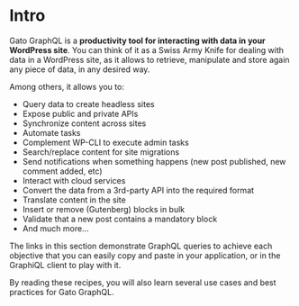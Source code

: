 # Intro

Gato GraphQL is a **productivity tool for interacting with data in your WordPress site**. You can think of it as a Swiss Army Knife for dealing with data in a WordPress site, as it allows to retrieve, manipulate and store again any piece of data, in any desired way.

Among others, it allows you to:

- Query data to create headless sites
- Expose public and private APIs
- Synchronize content across sites
- Automate tasks
- Complement WP-CLI to execute admin tasks
- Search/replace content for site migrations
- Send notifications when something happens (new post published, new comment added, etc)
- Interact with cloud services
- Convert the data from a 3rd-party API into the required format
- Translate content in the site
- Insert or remove (Gutenberg) blocks in bulk
- Validate that a new post contains a mandatory block
- And much more...

The links in this section demonstrate GraphQL queries to achieve each objective that you can easily copy and paste in your application, or in the GraphiQL client to play with it.

By reading these recipes, you will also learn several use cases and best practices for Gato GraphQL.
